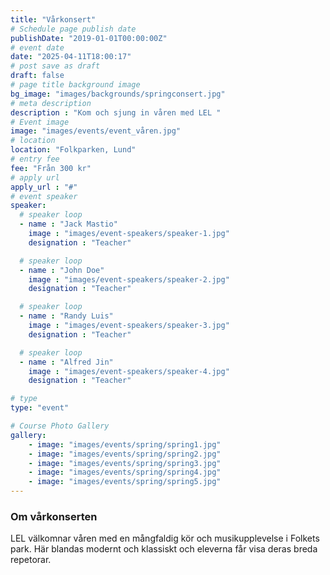 ```yaml
---
title: "Vårkonsert"
# Schedule page publish date
publishDate: "2019-01-01T00:00:00Z"
# event date
date: "2025-04-11T18:00:17"
# post save as draft
draft: false
# page title background image
bg_image: "images/backgrounds/springconsert.jpg"
# meta description
description : "Kom och sjung in våren med LEL "
# Event image
image: "images/events/event_våren.jpg"
# location
location: "Folkparken, Lund"
# entry fee
fee: "Från 300 kr"
# apply url
apply_url : "#"
# event speaker
speaker:
  # speaker loop
  - name : "Jack Mastio"
    image : "images/event-speakers/speaker-1.jpg"
    designation : "Teacher"

  # speaker loop
  - name : "John Doe"
    image : "images/event-speakers/speaker-2.jpg"
    designation : "Teacher"

  # speaker loop
  - name : "Randy Luis"
    image : "images/event-speakers/speaker-3.jpg"
    designation : "Teacher"

  # speaker loop
  - name : "Alfred Jin"
    image : "images/event-speakers/speaker-4.jpg"
    designation : "Teacher"

# type
type: "event"

# Course Photo Gallery
gallery:
    - image: "images/events/spring/spring1.jpg"
    - image: "images/events/spring/spring2.jpg"
    - image: "images/events/spring/spring3.jpg"
    - image: "images/events/spring/spring4.jpg"
    - image: "images/events/spring/spring5.jpg"  
---
```


### Om vårkonserten

LEL välkomnar våren med en mångfaldig kör och musikupplevelse i Folkets park. Här blandas modernt och klassiskt och eleverna får visa deras breda repetorar.  